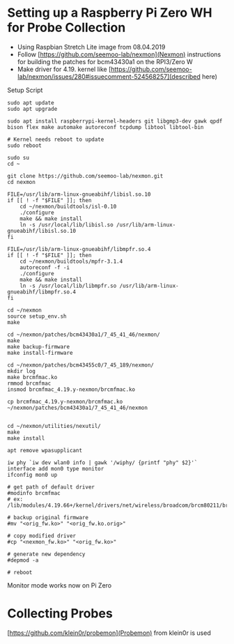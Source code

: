 # Setting up a Raspberry Pi Zero WH for Probe Collection

 - Using Raspbian Stretch Lite image from 08.04.2019
 - Follow [https://github.com/seemoo-lab/nexmon](Nexmon) instructions for building the patches for bcm43430a1 on the RPI3/Zero W
 - Make driver for 4.19. kernel like [https://github.com/seemoo-lab/nexmon/issues/280#issuecomment-524568257](described here)

Setup Script
```
sudo apt update
sudo apt upgrade

sudo apt install raspberrypi-kernel-headers git libgmp3-dev gawk qpdf bison flex make automake autoreconf tcpdump libtool libtool-bin

# Kernel needs reboot to update
sudo reboot

sudo su
cd ~

git clone https://github.com/seemoo-lab/nexmon.git
cd nexmon

FILE=/usr/lib/arm-linux-gnueabihf/libisl.so.10
if [[ ! -f "$FILE" ]]; then
    cd ~/nexmon/buildtools/isl-0.10
    ./configure
    make && make install
    ln -s /usr/local/lib/libisl.so /usr/lib/arm-linux-gnueabihf/libisl.so.10
fi

FILE=/usr/lib/arm-linux-gnueabihf/libmpfr.so.4
if [[ ! -f "$FILE" ]]; then
    cd ~/nexmon/buildtools/mpfr-3.1.4
    autoreconf -f -i
    ./configure
    make && make install
    ln -s /usr/local/lib/libmpfr.so /usr/lib/arm-linux-gnueabihf/libmpfr.so.4
fi

cd ~/nexmon
source setup_env.sh
make

cd ~/nexmon/patches/bcm43430a1/7_45_41_46/nexmon/
make
make backup-firmware
make install-firmware

cd ~/nexmon/patches/bcm43455c0/7_45_189/nexmon/
mkdir log
make brcmfmac.ko
rmmod brcmfmac
insmod brcmfmac_4.19.y-nexmon/brcmfmac.ko

cp brcmfmac_4.19.y-nexmon/brcmfmac.ko ~/nexmon/patches/bcm43430a1/7_45_41_46/nexmon


cd ~/nexmon/utilities/nexutil/
make
make install

apt remove wpasupplicant

iw phy `iw dev wlan0 info | gawk '/wiphy/ {printf "phy" $2}'` interface add mon0 type monitor
ifconfig mon0 up

# get path of default driver
#modinfo brcmfmac
# ex: /lib/modules/4.19.66+/kernel/drivers/net/wireless/broadcom/brcm80211/brcmfmac/brcmfmac.ko

# backup original firmware
#mv "<orig_fw.ko>" "<orig_fw.ko.orig>"

# copy modified driver
#cp "<nexmon_fw.ko>" "<orig_fw.ko>"

# generate new dependency
#depmod -a

# reboot
```

Monitor mode works now on Pi Zero

# Collecting Probes

[https://github.com/klein0r/probemon](Probemon) from klein0r is used
